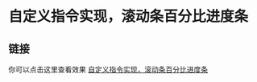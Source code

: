 # 自定义指令实现，滚动条百分比进度条

## 链接

你可以点击这里查看效果 [自定义指令实现，滚动条百分比进度条](https://evelope.github.io/scroll-progress/)

